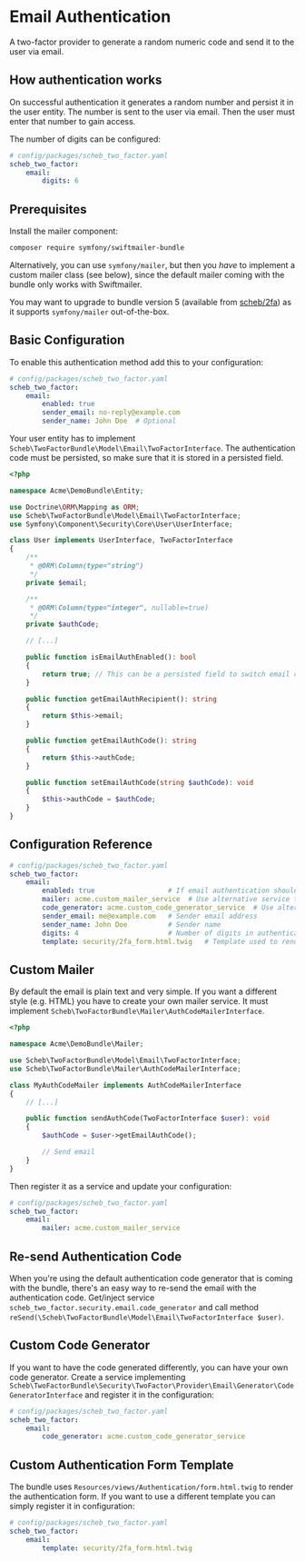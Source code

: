 Email Authentication
====================

A two-factor provider to generate a random numeric code and send it to the user via email.

## How authentication works

On successful authentication it generates a random number and persist it in the user entity. The number is sent to the
user via email. Then the user must enter that number to gain access.

The number of digits can be configured:

```yaml
# config/packages/scheb_two_factor.yaml
scheb_two_factor:
    email:
        digits: 6
```

## Prerequisites

Install the mailer component:

```bash
composer require symfony/swiftmailer-bundle
```

Alternatively, you can use `symfony/mailer`, but then you *have* to implement a custom mailer class (see below), since
the default mailer coming with the bundle only works with Swiftmailer.

You may want to upgrade to bundle version 5 (available from [scheb/2fa](https://github.com/scheb/2fa)) as it supports
`symfony/mailer` out-of-the-box.


## Basic Configuration

To enable this authentication method add this to your configuration:

```yaml
# config/packages/scheb_two_factor.yaml
scheb_two_factor:
    email:
        enabled: true
        sender_email: no-reply@example.com
        sender_name: John Doe  # Optional
```

Your user entity has to implement `Scheb\TwoFactorBundle\Model\Email\TwoFactorInterface`. The authentication code must
be persisted, so make sure that it is stored in a persisted field.

```php
<?php

namespace Acme\DemoBundle\Entity;

use Doctrine\ORM\Mapping as ORM;
use Scheb\TwoFactorBundle\Model\Email\TwoFactorInterface;
use Symfony\Component\Security\Core\User\UserInterface;

class User implements UserInterface, TwoFactorInterface
{
    /**
     * @ORM\Column(type="string")
     */
    private $email;

    /**
     * @ORM\Column(type="integer", nullable=true)
     */
    private $authCode;

    // [...]

    public function isEmailAuthEnabled(): bool
    {
        return true; // This can be a persisted field to switch email code authentication on/off
    }

    public function getEmailAuthRecipient(): string
    {
        return $this->email;
    }

    public function getEmailAuthCode(): string
    {
        return $this->authCode;
    }

    public function setEmailAuthCode(string $authCode): void
    {
        $this->authCode = $authCode;
    }
}
```

## Configuration Reference

```yaml
# config/packages/scheb_two_factor.yaml
scheb_two_factor:
    email:
        enabled: true                  # If email authentication should be enabled, default false
        mailer: acme.custom_mailer_service  # Use alternative service to send the authentication code
        code_generator: acme.custom_code_generator_service  # Use alternative service to generate authentication code
        sender_email: me@example.com   # Sender email address
        sender_name: John Doe          # Sender name
        digits: 4                      # Number of digits in authentication code
        template: security/2fa_form.html.twig   # Template used to render the authentication form
```

## Custom Mailer

By default the email is plain text and very simple. If you want a different style (e.g. HTML) you have to create your
own mailer service. It must implement `Scheb\TwoFactorBundle\Mailer\AuthCodeMailerInterface`.

```php
<?php

namespace Acme\DemoBundle\Mailer;

use Scheb\TwoFactorBundle\Model\Email\TwoFactorInterface;
use Scheb\TwoFactorBundle\Mailer\AuthCodeMailerInterface;

class MyAuthCodeMailer implements AuthCodeMailerInterface
{
    // [...]

    public function sendAuthCode(TwoFactorInterface $user): void
    {
        $authCode = $user->getEmailAuthCode();

        // Send email
    }
}
```

Then register it as a service and update your configuration:

```yaml
# config/packages/scheb_two_factor.yaml
scheb_two_factor:
    email:
        mailer: acme.custom_mailer_service
```
## Re-send Authentication Code

When you're using the default authentication code generator that is coming with the bundle, there's an easy way to
re-send the email with the authentication code. Get/inject service `scheb_two_factor.security.email.code_generator` and
call method `reSend(\Scheb\TwoFactorBundle\Model\Email\TwoFactorInterface $user)`.

## Custom Code Generator

If you want to have the code generated differently, you can have your own code generator. Create a service implementing
`Scheb\TwoFactorBundle\Security\TwoFactor\Provider\Email\Generator\CodeGeneratorInterface` and register it in the
configuration:

```yaml
# config/packages/scheb_two_factor.yaml
scheb_two_factor:
    email:
        code_generator: acme.custom_code_generator_service
```

## Custom Authentication Form Template

The bundle uses `Resources/views/Authentication/form.html.twig` to render the authentication form. If you want to use a
different template you can simply register it in configuration:

```yaml
# config/packages/scheb_two_factor.yaml
scheb_two_factor:
    email:
        template: security/2fa_form.html.twig
```
